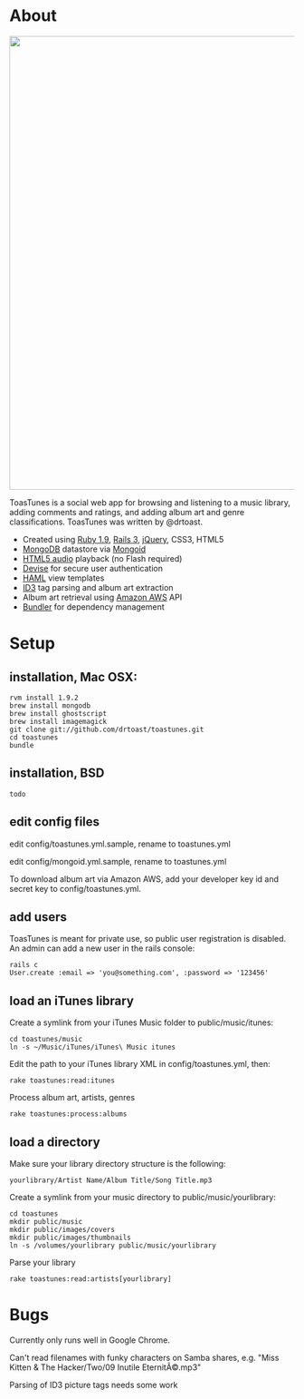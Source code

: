 # About

<img width="800" src="http://drtoast.com/sc/toastunes_screenshot.png">

ToasTunes is a social web app for browsing and listening to a music library, adding comments and ratings, and adding album art and genre classifications. ToasTunes was written by @drtoast.

* Created using [Ruby 1.9](http://www.ruby-lang.org/), [Rails 3](http://rubyonrails.org/), [jQuery](http://jquery.com/), CSS3, HTML5
* [MongoDB](http://www.mongodb.org/) datastore via [Mongoid](http://mongoid.org)
* [HTML5 audio](http://diveintohtml5.org/) playback (no Flash required)
* [Devise](https://github.com/plataformatec/devise) for secure user authentication
* [HAML](http://haml-lang.com/) view templates
* [ID3](https://github.com/moumar/ruby-mp3info) tag parsing and album art extraction
* Album art retrieval using [Amazon AWS](http://aws.amazon.com/) API
* [Bundler](http://gembundler.com/) for dependency management

# Setup

## installation, Mac OSX:

    rvm install 1.9.2
    brew install mongodb
    brew install ghostscript
    brew install imagemagick
    git clone git://github.com/drtoast/toastunes.git
    cd toastunes
    bundle
    
## installation, BSD

    todo

## edit config files

edit config/toastunes.yml.sample, rename to toastunes.yml

edit config/mongoid.yml.sample, rename to toastunes.yml

To download album art via Amazon AWS, add your developer key id and secret key to config/toastunes.yml.

## add users

ToasTunes is meant for private use, so public user registration is disabled.  An admin can add a new user in the rails console:

    rails c
    User.create :email => 'you@something.com', :password => '123456'

## load an iTunes library

Create a symlink from your iTunes Music folder to public/music/itunes:

    cd toastunes/music
    ln -s ~/Music/iTunes/iTunes\ Music itunes

Edit the path to your iTunes library XML in config/toastunes.yml, then:

    rake toastunes:read:itunes
    
Process album art, artists, genres

    rake toastunes:process:albums

## load a directory

Make sure your library directory structure is the following:

    yourlibrary/Artist Name/Album Title/Song Title.mp3

Create a symlink from your music directory to public/music/yourlibrary:

    cd toastunes
    mkdir public/music
    mkdir public/images/covers
    mkdir public/images/thumbnails
    ln -s /volumes/yourlibrary public/music/yourlibrary

Parse your library

    rake toastunes:read:artists[yourlibrary]


# Bugs

Currently only runs well in Google Chrome.

Can't read filenames with funky characters on Samba shares, e.g. "Miss Kitten & The Hacker/Two/09 Inutile EternitÃ©.mp3"

Parsing of ID3 picture tags needs some work
